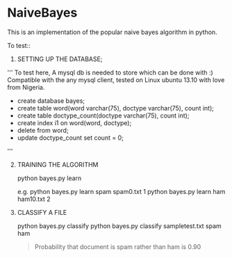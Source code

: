 # NaiveBayes
This is an implementation of the popular naive bayes algorithm in python.


To test::

1. SETTING UP THE DATABASE;

  '''
  To test  here, A mysql db is needed to store which can be done with
  :) Compatible with the any mysql client, tested on Linux ubuntu 13.10
  with love from Nigeria.

  - create database bayes;
  - create table word(word varchar(75), doctype varchar(75), count int);
  - create table doctype_count(doctype varchar(75), count int);
  - create index i1 on word(word, doctype);
  - delete from word;
  - update doctype_count set count = 0;

'''

2. TRAINING THE ALGORITHM

   python bayes.py learn <doctype> <file> <count>

   e.g. python bayes.py learn spam spam0.txt 1
        python bayes.py learn ham ham10.txt 2

3. CLASSIFY A FILE

   python bayes.py classify <file> <doctype> <doctype> 
   python bayes.py classify sampletest.txt spam ham
    > Probability that document is spam rather than ham is 0.90
